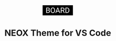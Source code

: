 <p align="center">
  <img alt="NEOX THEME Logo" src="https://github.com/Irere123/Board/blob/master/assets/Board.png?raw=true" width="100" />
</p>
<h1 align="center">
  NEOX Theme for VS Code
</h1>
